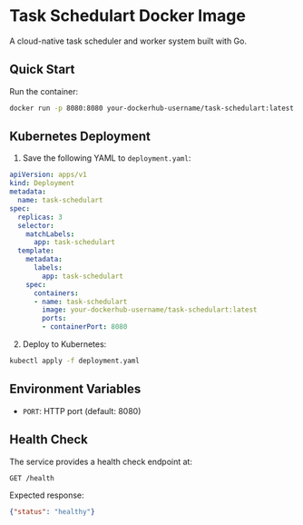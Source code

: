 # Task Schedulart Docker Image

A cloud-native task scheduler and worker system built with Go.

## Quick Start

Run the container:
```bash
docker run -p 8080:8080 your-dockerhub-username/task-schedulart:latest
```

## Kubernetes Deployment

1. Save the following YAML to `deployment.yaml`:
```yaml
apiVersion: apps/v1
kind: Deployment
metadata:
  name: task-schedulart
spec:
  replicas: 3
  selector:
    matchLabels:
      app: task-schedulart
  template:
    metadata:
      labels:
        app: task-schedulart
    spec:
      containers:
      - name: task-schedulart
        image: your-dockerhub-username/task-schedulart:latest
        ports:
        - containerPort: 8080
```

2. Deploy to Kubernetes:
```bash
kubectl apply -f deployment.yaml
```

## Environment Variables

- `PORT`: HTTP port (default: 8080)

## Health Check

The service provides a health check endpoint at:
```
GET /health
```

Expected response:
```json
{"status": "healthy"}
``` 